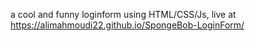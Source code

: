 a cool and funny loginform using HTML/CSS/Js,
live at https://alimahmoudi22.github.io/SpongeBob-LoginForm/
